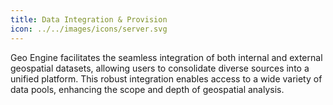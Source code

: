 ```yaml
---
title: Data Integration & Provision
icon: ../../images/icons/server.svg
---
```


Geo Engine facilitates the seamless integration of both internal and external geospatial datasets, allowing users to consolidate diverse sources into a unified platform. This robust integration enables access to a wide variety of data pools, enhancing the scope and depth of geospatial analysis.
